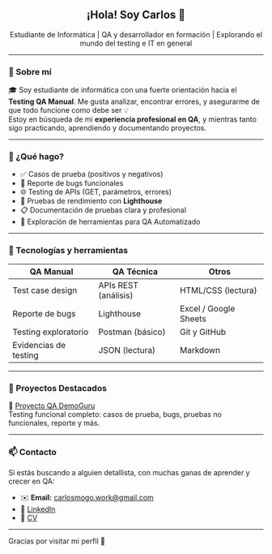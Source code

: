 <h2 align="center">¡Hola! Soy Carlos 👋</h2>

<p align="center">
  Estudiante de Informática | QA y desarrollador en formación | Explorando el mundo del testing e IT en general
</p>

---

### 💼 Sobre mí

🎓 Soy estudiante de informática con una fuerte orientación hacia el **Testing QA Manual**. Me gusta analizar, encontrar errores, y asegurarme de que todo funcione como debe ser 💡  
Estoy en búsqueda de mi **experiencia profesional en QA**, y mientras tanto sigo practicando, aprendiendo y documentando proyectos.

---

### 🧪 ¿Qué hago?

- ✅ Casos de prueba (positivos y negativos)
- 🐞 Reporte de bugs funcionales
- 🌐 Testing de APIs (GET, parámetros, errores)
- 🚦 Pruebas de rendimiento con **Lighthouse**
- 📋 Documentación de pruebas clara y profesional
- 🔎 Exploración de herramientas para QA Automatizado

---

### 🧰 Tecnologías y herramientas

| QA Manual | QA Técnica | Otros |
|-----------|------------|-------|
| Test case design | APIs REST (análisis) | HTML/CSS (lectura) |
| Reporte de bugs | Lighthouse | Excel / Google Sheets |
| Testing exploratorio | Postman (básico) | Git y GitHub |
| Evidencias de testing | JSON (lectura) | Markdown |

---

### 📂 Proyectos Destacados

🔹 [Proyecto QA DemoGuru](https://github.com/Mogo943/qa-project-demo-guru)  
Testing funcional completo: casos de prueba, bugs, pruebas no funcionales, reporte y más.  

---

### 📫 Contacto

Si estás buscando a alguien detallista, con muchas ganas de aprender y crecer en QA:
- ✉️ **Email:** carlosmogo.work@gmail.com 
- 💼 [LinkedIn](https://www.linkedin.com/in/cariosmogoiion/)
- 📁 [CV](https://docs.google.com/document/d/1rw3D5pq7pal-bcti06H1H_Bje7hV0I7_tuozQH1Zz1I/edit?usp=sharing)

---

Gracias por visitar mi perfil 💙
